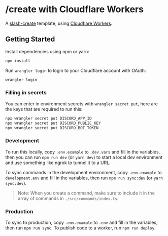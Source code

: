 # /create with Cloudflare Workers

A [slash-create](https://npm.im/slash-create) template, using [Cloudflare Workers](https://workers.cloudflare.com).

## Getting Started

Install dependencies using npm or yarn:

```sh
npm install
```

Run `wrangler login` to login to your Cloudflare account with OAuth:

```sh
wrangler login
```

### Filling in secrets

You can enter in environment secrets with `wrangler secret put`, here are the keys that are required to run this:

```sh
npx wrangler secret put DISCORD_APP_ID
npx wrangler secret put DISCORD_PUBLIC_KEY
npx wrangler secret put DISCORD_BOT_TOKEN
```

### Development

To run this locally, copy `.env.example` to `.dev.vars` and fill in the variables, then you can run `npm run dev` (or `yarn dev`) to start a local dev environment and use something like ngrok to tunnel it to a URL.

To sync commands in the development environment, copy `.env.example` to `development.env` and fill in the variables, then run `npm run sync:dev` (or `yarn sync:dev`).

> Note: When you create a command, make sure to include it in the array of commands in `./src/commands/index.ts`.

### Production

To sync to production, copy `.env.example` to `.env` and fill in the variables, then run `npm run sync`. To publish code to a worker, run `npm run deploy`.
